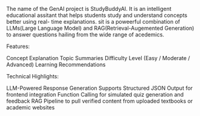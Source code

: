 The name of the GenAI project is StudyBuddyAI. It is an intelligent educational assitant that helps students study and understand concepts better using real- time explanations. sit is a poweerful combination of LLMs(Large Language Model) and RAG(Retrieval-Augemented Generation) to answer questions hailing from the wide range of acedemics.

Features:


Concept Explanation
Topic Summaries
Difficulty Level (Easy / Moderate / Advanced)
Learning Recommendations

Technical Highlights:


LLM-Powered Response Generation
Supports Structured JSON Output for frontend integration
Function Calling for simulated quiz generation and feedback
RAG Pipeline to pull verified content from uploaded textbooks or academic websites

